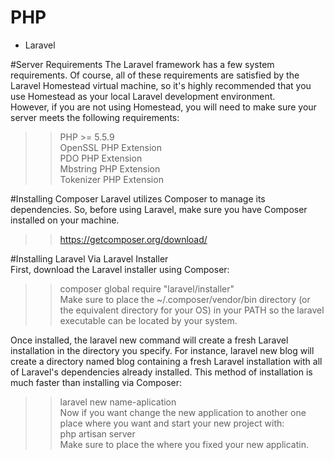 # PHP
<ul>
  <li>Laravel</li>
</ul>

#Server Requirements
The Laravel framework has a few system requirements. Of course, all of these requirements are satisfied by the Laravel Homestead 
virtual machine, so it's highly recommended that you use Homestead as your local Laravel development environment.<br/>
However, if you are not using Homestead, you will need to make sure your server meets the following requirements:
  >> PHP >= 5.5.9 <br/>
  >> OpenSSL PHP Extension<br/>
  >> PDO PHP Extension<br/>
  >> Mbstring PHP Extension<br/>
  >> Tokenizer PHP Extension<br/>

#Installing Composer
Laravel utilizes Composer to manage its dependencies. So, before using Laravel, make sure you have Composer installed on your machine.
  >> https://getcomposer.org/download/

#Installing Laravel
Via Laravel Installer<br/>
First, download the Laravel installer using Composer:<br/>
  >> composer global require "laravel/installer"<br/>
  >> Make sure to place the ~/.composer/vendor/bin directory (or the equivalent directory for your OS) in your PATH so the laravel executable can be located by your system.

Once installed, the laravel new command will create a fresh Laravel installation in the directory you specify. For instance, laravel new blog will create a directory named blog containing a fresh Laravel installation with all of Laravel's dependencies already installed. This method of installation is much faster than installing via Composer:<br/>
  >> laravel new name-aplication<br/>
Now if you want change the new application to another one place where you want and start your new project with:<br/>
  >> php artisan server<br/>
  >> Make sure to place the where you fixed your new applicatin.
